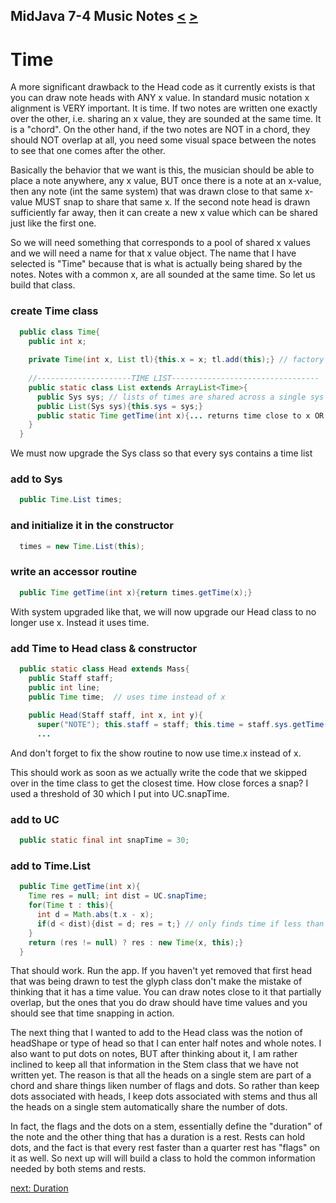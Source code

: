 ## MidJava 7-4 Music Notes [&LT;](MJ0703.md) [&GT;](MJ0705.md)
# Time

A more significant drawback to the Head code as it currently exists is that you can draw note heads with ANY x value. In standard music notation x alignment is VERY important. It is time. If two notes are written one exactly over the other, i.e. sharing an x value, they are sounded at the same time. It is a "chord". On the other hand, if the two notes are NOT in a chord, they should NOT overlap at all, you need some visual space between the notes to see that one comes after the other.

Basically the behavior that we want is this, the musician should be able to place a note anywhere, any x value, BUT once there is a note at an x-value, then any note (int the same system) that was drawn close to that same x-value MUST snap to share that same x. If the second note head is drawn sufficiently far away, then it can create a new x value which can be shared just like the first one.

So we will need something that corresponds to a pool of shared x values and we will need a name for that x value object. The name that I have selected is "Time" because that is what is actually being shared by the notes. Notes with a common x, are all sounded at the same time. So let us build that class. 

### create Time class
```java
  public class Time{
    public int x;
  
    private Time(int x, List tl){this.x = x; tl.add(this);} // factory - apps call getTime(x)
  
    //---------------------TIME LIST---------------------------------
    public static class List extends ArrayList<Time>{
      public Sys sys; // lists of times are shared across a single sys
      public List(Sys sys){this.sys = sys;}
      public static Time getTime(int x){... returns time close to x OR creates new and returns that...}
    }
  }
```

We must now upgrade the Sys class so that every sys contains a time list 
### add to Sys
```java
  public Time.List times;
```

### and initialize it in the constructor
```java
  times = new Time.List(this);
```

### write an accessor routine
```java
  public Time getTime(int x){return times.getTime(x);}
```

With system upgraded like that, we will now upgrade our Head class to no longer use x. Instead it uses time.

### add Time to Head class & constructor
```java
  public static class Head extends Mass{
    public Staff staff;
    public int line; 
    public Time time;  // uses time instead of x
    
    public Head(Staff staff, int x, int y){
      super("NOTE"); this.staff = staff; this.time = staff.sys.getTime(x);
      ...
```

And don't forget to fix the show routine to now use time.x instead of x.

This should work as soon as we actually write the code that we skipped over in the time class to get the closest time. How close forces a snap? I used a threshold of 30 which I put into UC.snapTime.

### add to UC
```java
  public static final int snapTime = 30;
```

### add to Time.List
```java
  public Time getTime(int x){
    Time res = null; int dist = UC.snapTime;
    for(Time t : this){
      int d = Math.abs(t.x - x);
      if(d < dist){dist = d; res = t;} // only finds time if less than snap time
    }
    return (res != null) ? res : new Time(x, this);}
  }
```

That should work. Run the app. If you haven't yet removed that first head that was being drawn to test the glyph class don't make the mistake of thinking that it has a time value. You can draw notes close to it that partially overlap, but the ones that you do draw should have time values and you should see that time snapping in action.

The next thing that I wanted to add to the Head class was the notion of headShape or type of head so that I can enter half notes and whole notes. I also want to put dots on notes, BUT after thinking about it, I am rather inclined to keep all that information in the Stem class that we have not written yet. The reason is that all the heads on a single stem are part of a chord and share things liken number of flags and dots. So rather than keep dots associated with heads, I keep dots associated with stems and thus all the heads on a single stem automatically share the number of dots. 

In fact, the flags and the dots on a stem, essentially define the "duration" of the note and the other thing that has a duration is a rest. Rests can hold dots, and the fact is that every rest faster than a quarter rest has "flags" on it as well. So next up will will build a class to hold the common information needed by both stems and rests.

 [next: Duration](MJ0705.md)